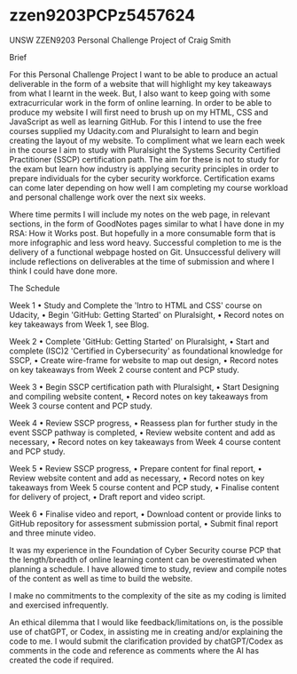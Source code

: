 # zzen9203PCPz5457624
UNSW ZZEN9203 Personal Challenge Project of Craig Smith

Brief

For this Personal Challenge Project I want to be able to produce an actual deliverable in the form of a website that will highlight my key takeaways from what I learnt in the week. But, I also want to keep going with some extracurricular work in the form of online learning.
In order to be able to produce my website I will first need to brush up on my HTML, CSS and JavaScript as well as learning GitHub. For this I intend to use the free courses supplied my Udacity.com and Pluralsight to learn and begin creating the layout of my website.
To compliment what we learn each week in the course I aim to study with Pluralsight the Systems Security Certified Practitioner (SSCP) certification path. The aim for these is not to study for the exam but learn how industry is applying security principles in order to prepare individuals for the cyber security workforce. Certification exams can come later depending on how well I am completing my course workload and personal challenge work over the next six weeks.

Where time permits I will include my notes on the web page, in relevant sections, in the form of GoodNotes pages similar to what I have done in my RSA: How it Works post. But hopefully in a more consumable form that is more infographic and less word heavy.
Successful completion to me is the delivery of a functional webpage hosted on Git. Unsuccessful delivery will include reflections on deliverables at the time of submission and where I think I could have done more.

The Schedule

Week 1
•	Study and Complete the 'Intro to HTML and CSS' course on Udacity,
•	Begin 'GitHub: Getting Started' on Pluralsight,
•	Record notes on key takeaways from Week 1, see Blog.

Week 2
•	Complete 'GitHub: Getting Started' on Pluralsight,
•	Start and complete (ISC)2 'Certified in Cybersecurity' as foundational knowledge for SSCP,
•	Create wire-frame for website to map out design,
•	Record notes on key takeaways from Week 2 course content and PCP study.

Week 3
•	Begin SSCP certification path with Pluralsight,
•	Start Designing and compiling website content,
•	Record notes on key takeaways from Week 3 course content and PCP study.

Week 4
•	Review SSCP progress,
•	Reassess plan for further study in the event SSCP pathway is completed,
•	Review website content and add as necessary,
•	Record notes on key takeaways from Week 4 course content and PCP study.

Week 5
•	Review SSCP progress,
•	Prepare content for final report,
•	Review website content and add as necessary,
•	Record notes on key takeaways from Week 5 course content and PCP study,
•	Finalise content for delivery of project,
•	Draft report and video script.

Week 6
•	Finalise video and report,
•	Download content or provide links to GitHub repository for assessment submission portal,
•	Submit final report and three minute video.

It was my experience in the Foundation of Cyber Security course PCP that the length/breadth of online learning content can be overestimated when planning a schedule. I have allowed time to study, review and compile notes of the content as well as time to build the website.

I make no commitments to the complexity of the site as my coding is limited and exercised infrequently.

An ethical dilemma that I would like feedback/limitations on, is the possible use of chatGPT, or Codex, in assisting me in creating and/or explaining the code to me. I would submit the clarification provided by chatGPT/Codex as comments in the code and reference as comments where the AI has created the code if required.

